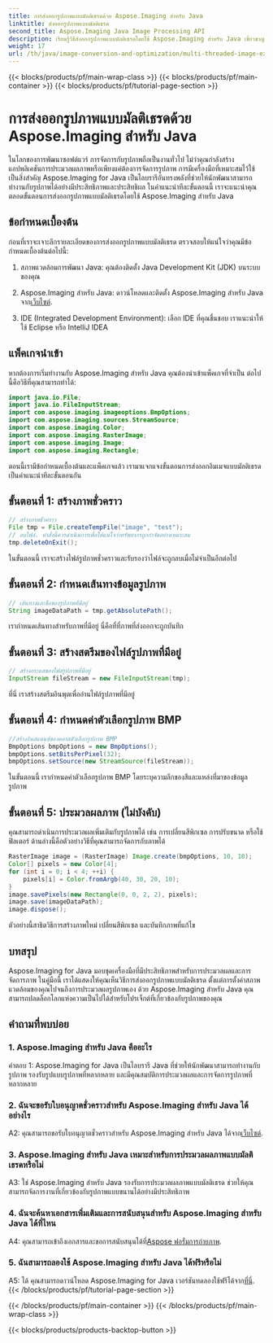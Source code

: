 ```yaml
---
title: การส่งออกรูปภาพแบบมัลติเธรดด้วย Aspose.Imaging สำหรับ Java
linktitle: ส่งออกรูปภาพแบบมัลติเธรด
second_title: Aspose.Imaging Java Image Processing API
description: เรียนรู้วิธีส่งออกรูปภาพแบบมัลติเธรดโดยใช้ Aspose.Imaging สำหรับ Java เชี่ยวชาญการประมวลผลและจัดการภาพด้วยคำแนะนำทีละขั้นตอนนี้
weight: 17
url: /th/java/image-conversion-and-optimization/multi-threaded-image-export/
---
```


{{< blocks/products/pf/main-wrap-class >}}
{{< blocks/products/pf/main-container >}}
{{< blocks/products/pf/tutorial-page-section >}}

# การส่งออกรูปภาพแบบมัลติเธรดด้วย Aspose.Imaging สำหรับ Java

ในโลกของการพัฒนาซอฟต์แวร์ การจัดการกับรูปภาพถือเป็นงานทั่วไป ไม่ว่าคุณกำลังสร้างแอปพลิเคชันการประมวลผลภาพหรือเพียงแค่ต้องการจัดการรูปภาพ การมีเครื่องมือที่เหมาะสมไว้ใช้เป็นสิ่งสำคัญ Aspose.Imaging for Java เป็นไลบรารีอันทรงพลังที่ช่วยให้นักพัฒนาสามารถทำงานกับรูปภาพได้อย่างมีประสิทธิภาพและประสิทธิผล ในคำแนะนำทีละขั้นตอนนี้ เราจะแนะนำคุณตลอดขั้นตอนการส่งออกรูปภาพแบบมัลติเธรดโดยใช้ Aspose.Imaging สำหรับ Java

## ข้อกำหนดเบื้องต้น

ก่อนที่เราจะเจาะลึกรายละเอียดของการส่งออกรูปภาพแบบมัลติเธรด ตรวจสอบให้แน่ใจว่าคุณมีข้อกำหนดเบื้องต้นต่อไปนี้:

1. สภาพแวดล้อมการพัฒนา Java: คุณต้องติดตั้ง Java Development Kit (JDK) บนระบบของคุณ

2.  Aspose.Imaging สำหรับ Java: ดาวน์โหลดและติดตั้ง Aspose.Imaging สำหรับ Java จาก[เว็บไซต์](https://releases.aspose.com/imaging/java/).

3. IDE (Integrated Development Environment): เลือก IDE ที่คุณชื่นชอบ เราแนะนำให้ใช้ Eclipse หรือ IntelliJ IDEA

## แพ็คเกจนำเข้า

หากต้องการเริ่มทำงานกับ Aspose.Imaging สำหรับ Java คุณต้องนำเข้าแพ็คเกจที่จำเป็น ต่อไปนี้คือวิธีที่คุณสามารถทำได้:

```java
import java.io.File;
import java.io.FileInputStream;
import com.aspose.imaging.imageoptions.BmpOptions;
import com.aspose.imaging.sources.StreamSource;
import com.aspose.imaging.Color;
import com.aspose.imaging.RasterImage;
import com.aspose.imaging.Image;
import com.aspose.imaging.Rectangle;
```

ตอนนี้เรามีข้อกำหนดเบื้องต้นและแพ็คเกจแล้ว เรามาแจกแจงขั้นตอนการส่งออกอิมเมจแบบมัลติเธรดเป็นคำแนะนำทีละขั้นตอนกัน

## ขั้นตอนที่ 1: สร้างภาพชั่วคราว

```java
// สร้างภาพชั่วคราว
File tmp = File.createTempFile("image", "test");
// ลบไฟล์. คำสั่งนี้ควรดำเนินการเพื่อให้แน่ใจว่าทรัพยากรถูกกำจัดอย่างเหมาะสม
tmp.deleteOnExit();
```

ในขั้นตอนนี้ เราจะสร้างไฟล์รูปภาพชั่วคราวและรับรองว่าไฟล์จะถูกลบเมื่อไม่จำเป็นอีกต่อไป

## ขั้นตอนที่ 2: กำหนดเส้นทางข้อมูลรูปภาพ

```java
// เส้นทางและชื่อของรูปภาพที่มีอยู่
String imageDataPath = tmp.getAbsolutePath();
```

เรากำหนดเส้นทางสำหรับภาพที่มีอยู่ นี่คือที่ที่ภาพที่ส่งออกจะถูกบันทึก

## ขั้นตอนที่ 3: สร้างสตรีมของไฟล์รูปภาพที่มีอยู่

```java
// สร้างกระแสของไฟล์รูปภาพที่มีอยู่
InputStream fileStream = new FileInputStream(tmp);
```

ที่นี่ เราสร้างสตรีมอินพุตเพื่ออ่านไฟล์รูปภาพที่มีอยู่

## ขั้นตอนที่ 4: กำหนดค่าตัวเลือกรูปภาพ BMP

```java
//สร้างอินสแตนซ์ของคลาสตัวเลือกรูปภาพ BMP
BmpOptions bmpOptions = new BmpOptions();
bmpOptions.setBitsPerPixel(32);
bmpOptions.setSource(new StreamSource(fileStream));
```

ในขั้นตอนนี้ เรากำหนดค่าตัวเลือกรูปภาพ BMP โดยระบุความลึกของสีและแหล่งที่มาของข้อมูลรูปภาพ

## ขั้นตอนที่ 5: ประมวลผลภาพ (ไม่บังคับ)

คุณสามารถดำเนินการประมวลผลเพิ่มเติมกับรูปภาพได้ เช่น การเปลี่ยนสีพิกเซล การปรับขนาด หรือใช้ฟิลเตอร์ ด้านล่างนี้คือตัวอย่างวิธีที่คุณสามารถจัดการกับภาพได้

```java
RasterImage image = (RasterImage) Image.create(bmpOptions, 10, 10);
Color[] pixels = new Color[4];
for (int i = 0; i < 4; ++i) {
    pixels[i] = Color.fromArgb(40, 30, 20, 10);
}
image.savePixels(new Rectangle(0, 0, 2, 2), pixels);
image.save(imageDataPath);
image.dispose();
```

ตัวอย่างนี้สาธิตวิธีการสร้างภาพใหม่ เปลี่ยนสีพิกเซล และบันทึกภาพที่แก้ไข

## บทสรุป

Aspose.Imaging for Java มอบชุดเครื่องมือที่มีประสิทธิภาพสำหรับการประมวลผลและการจัดการภาพ ในคู่มือนี้ เราได้แสดงให้คุณเห็นวิธีการส่งออกรูปภาพแบบมัลติเธรด ตั้งแต่การตั้งค่าสภาพแวดล้อมของคุณไปจนถึงการประมวลผลรูปภาพเอง ด้วย Aspose.Imaging สำหรับ Java คุณสามารถปลดล็อกโลกแห่งความเป็นไปได้สำหรับโปรเจ็กต์ที่เกี่ยวข้องกับรูปภาพของคุณ

## คำถามที่พบบ่อย

### 1. Aspose.Imaging สำหรับ Java คืออะไร

คำตอบ 1: Aspose.Imaging for Java เป็นไลบรารี Java ที่ช่วยให้นักพัฒนาสามารถทำงานกับรูปภาพ รองรับรูปแบบรูปภาพที่หลากหลาย และมีคุณสมบัติการประมวลผลและการจัดการรูปภาพที่หลากหลาย

### 2. ฉันจะขอรับใบอนุญาตชั่วคราวสำหรับ Aspose.Imaging สำหรับ Java ได้อย่างไร

 A2: คุณสามารถขอรับใบอนุญาตชั่วคราวสำหรับ Aspose.Imaging สำหรับ Java ได้จาก[เว็บไซต์](https://purchase.aspose.com/temporary-license/).

### 3. Aspose.Imaging สำหรับ Java เหมาะสำหรับการประมวลผลภาพแบบมัลติเธรดหรือไม่

A3: ใช่ Aspose.Imaging สำหรับ Java รองรับการประมวลผลภาพแบบมัลติเธรด ช่วยให้คุณสามารถจัดการงานที่เกี่ยวข้องกับรูปภาพแบบขนานได้อย่างมีประสิทธิภาพ

### 4. ฉันจะค้นหาเอกสารเพิ่มเติมและการสนับสนุนสำหรับ Aspose.Imaging สำหรับ Java ได้ที่ไหน

 A4: คุณสามารถเข้าถึงเอกสารและขอการสนับสนุนได้ที่[Aspose ฟอรั่มการถ่ายภาพ](https://forum.aspose.com/).

### 5. ฉันสามารถลองใช้ Aspose.Imaging สำหรับ Java ได้ฟรีหรือไม่

 A5: ได้ คุณสามารถดาวน์โหลด Aspose.Imaging for Java เวอร์ชันทดลองใช้ฟรีได้จาก[ที่นี่](https://releases.aspose.com/).
{{< /blocks/products/pf/tutorial-page-section >}}

{{< /blocks/products/pf/main-container >}}
{{< /blocks/products/pf/main-wrap-class >}}

{{< blocks/products/products-backtop-button >}}
